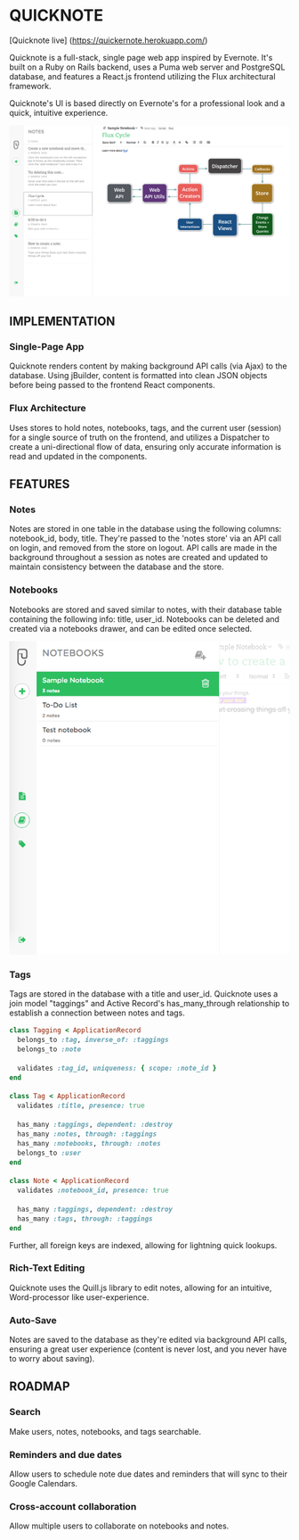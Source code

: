 # QUICKNOTE

[Quicknote live] (https://quickernote.herokuapp.com/)

Quicknote is a full-stack, single page web app inspired by Evernote. It's built on a Ruby on Rails backend, uses a Puma web server and PostgreSQL database, and features a React.js frontend utilizing the Flux architectural framework.

Quicknote's UI is based directly on Evernote's for a professional look and a quick, intuitive experience.

![home page view](./lib/pictures/home_page.png)

## IMPLEMENTATION

### Single-Page App
Quicknote renders content by making background API calls (via Ajax) to the database. Using jBuilder, content is formatted into clean JSON objects before being passed to the frontend React components.

### Flux Architecture
Uses stores to hold notes, notebooks, tags, and the current user (session) for a single source of truth on the frontend, and utilizes a Dispatcher to create a uni-directional flow of data, ensuring only accurate information is read and updated in the components.

## FEATURES

### Notes
Notes are stored in one table in the database using the following columns: notebook_id, body, title. They're passed to the 'notes store' via an API call on login, and removed from the store on logout. API calls are made in the background throughout a session as notes are created and updated to maintain consistency between the database and the store.

### Notebooks
Notebooks are stored and saved similar to notes, with their database table containing the following info: title, user_id. Notebooks can be deleted and created via a notebooks drawer, and can be edited once selected.

![notebook modal](./lib/pictures/notebook_modal.png)

### Tags
Tags are stored in the database with a title and user_id. Quicknote uses a join model "taggings" and Active Record's has_many_through relationship to establish a connection between notes and tags.

```ruby
class Tagging < ApplicationRecord
  belongs_to :tag, inverse_of: :taggings
  belongs_to :note

  validates :tag_id, uniqueness: { scope: :note_id }
end

class Tag < ApplicationRecord
  validates :title, presence: true

  has_many :taggings, dependent: :destroy
  has_many :notes, through: :taggings
  has_many :notebooks, through: :notes
  belongs_to :user
end

class Note < ApplicationRecord
  validates :notebook_id, presence: true

  has_many :taggings, dependent: :destroy
  has_many :tags, through: :taggings
end
```

Further, all foreign keys are indexed, allowing for lightning quick lookups.

### Rich-Text Editing
Quicknote uses the Quill.js library to edit notes, allowing for an intuitive, Word-processor like user-experience.

### Auto-Save
Notes are saved to the database as they're edited via background API calls, ensuring a great user experience (content is never lost, and you never have to worry about saving).

## ROADMAP
### Search
Make users, notes, notebooks, and tags searchable.

### Reminders and due dates
Allow users to schedule note due dates and reminders that will
sync to their Google Calendars.

### Cross-account collaboration
Allow multiple users to collaborate on notebooks and notes.

